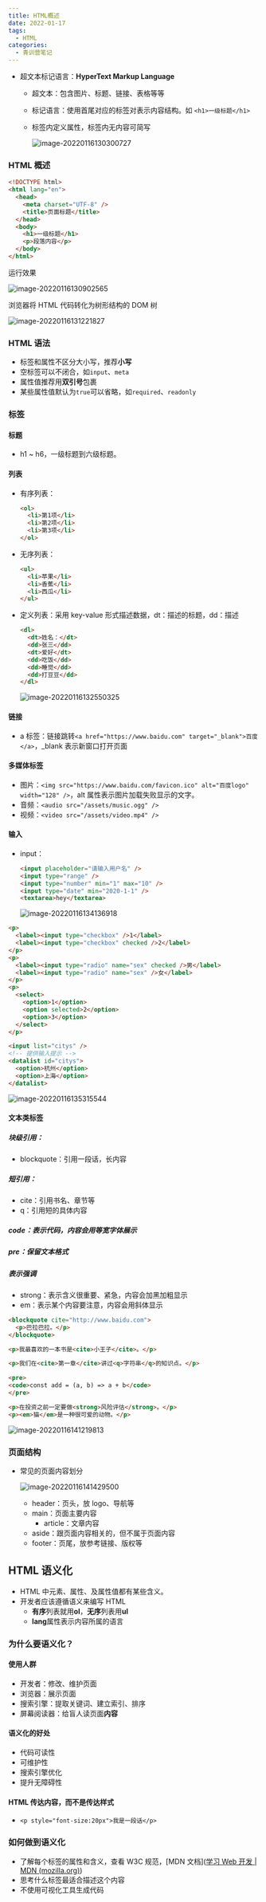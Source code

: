 ```yaml
---
title: HTML概述
date: 2022-01-17
tags:
  - HTML
categories:
  - 青训营笔记
---
```


- 超文本标记语言：**HyperText Markup Language**

  - 超文本：包含图片、标题、链接、表格等等

  - 标记语言：使用首尾对应的标签对表示内容结构。如 `<h1>一级标题</h1>`

  - 标签内定义属性，标签内无内容可简写

    ![image-20220116130300727](./imgs/4.png)

### HTML 概述

```html
<!DOCTYPE html>
<html lang="en">
  <head>
    <meta charset="UTF-8" />
    <title>页面标题</title>
  </head>
  <body>
    <h1>一级标题</h1>
    <p>段落内容</p>
  </body>
</html>
```

运行效果

![image-20220116130902565](./imgs/5.png)

浏览器将 HTML 代码转化为树形结构的 DOM 树

![image-20220116131221827](./imgs/6.png)

### HTML 语法

- 标签和属性不区分大小写，推荐**小写**
- 空标签可以不闭合，如`input`、`meta`
- 属性值推荐用**双引号**包裹
- 某些属性值默认为`true`可以省略，如`required`、`readonly`

### 标签

#### 标题

- h1 ~ h6，一级标题到六级标题。

#### 列表

- 有序列表：

  ```html
  <ol>
    <li>第1项</li>
    <li>第2项</li>
    <li>第3项</li>
  </ol>
  ```

- 无序列表：

  ```html
  <ul>
    <li>苹果</li>
    <li>香蕉</li>
    <li>西瓜</li>
  </ul>
  ```

- 定义列表：采用 key-value 形式描述数据，dt：描述的标题，dd：描述

  ```html
  <dl>
    <dt>姓名：</dt>
    <dd>张三</dd>
    <dt>爱好</dt>
    <dd>吃饭</dd>
    <dd>睡觉</dd>
    <dd>打豆豆</dd>
  </dl>
  ```

  ![image-20220116132550325](./imgs/7.png)

#### 链接

- a 标签：链接跳转`<a href="https://www.baidu.com" target="_blank">百度</a>`，\_blank 表示新窗口打开页面

#### 多媒体标签

- 图片：`<img src="https://www.baidu.com/favicon.ico" alt="百度logo" width="128" />`，alt 属性表示图片加载失败显示的文字。
- 音频：`<audio src="/assets/music.ogg" />`
- 视频：`<video src="/assets/video.mp4" />`

#### 输入

- input：

  ```html
  <input placeholder="请输入用户名" />
  <input type="range" />
  <input type="number" min="1" max="10" />
  <input type="date" min="2020-1-1" />
  <textarea>hey</textarea>
  ```

  ![image-20220116134136918](./imgs/8.png)

```html
<p>
  <label><input type="checkbox" />1</label>
  <label><input type="checkbox" checked />2</label>
</p>
<p>
  <label><input type="radio" name="sex" checked />男</label>
  <label><input type="radio" name="sex" />女</label>
</p>
<p>
  <select>
    <option>1</option>
    <option selected>2</option>
    <option>3</option>
  </select>
</p>

<input list="citys" />
<!-- 提供输入提示 -->
<datalist id="citys">
  <option>杭州</option>
  <option>上海</option>
</datalist>
```

![image-20220116135315544](./imgs/9.png)

#### 文本类标签

##### 块级引用：

- blockquote：引用一段话，长内容

##### 短引用：

- cite：引用书名、章节等
- q：引用短的具体内容

##### code：表示代码，内容会用等宽字体展示

##### pre：保留文本格式

##### 表示强调

- strong：表示含义很重要、紧急，内容会加黑加粗显示
- em：表示某个内容要注意，内容会用斜体显示

```html
<blockquote cite="http://www.baidu.com">
  <p>巴拉巴拉。</p>
</blockquote>

<p>我最喜欢的一本书是<cite>小王子</cite>。</p>

<p>我们在<cite>第一章</cite>讲过<q>字符串</q>的知识点。</p>

<pre>
<code>const add = (a, b) => a + b</code>
</pre>

<p>在投资之前一定要做<strong>风险评估</strong>。</p>
<p><em>猫</em>是一种很可爱的动物。</p>
```

![image-20220116141219813](./imgs/10.png)

### 页面结构

- 常见的页面内容划分

  ![image-20220116141429500](./imgs/11.png)

  - header：页头，放 logo、导航等
  - main：页面主要内容
    - article：文章内容
  - aside：跟页面内容相关的，但不属于页面内容
  - footer：页尾，放参考链接、版权等

## HTML 语义化

- HTML 中元素、属性、及属性值都有某些含义。
- 开发者应该遵循语义来编写 HTML
  - **有序**列表就用**ol**，**无序**列表用**ul**
  - **lang**属性表示内容所属的语言

### 为什么要语义化？

#### 使用人群

- 开发者：修改、维护页面
- 浏览器：展示页面
- 搜索引擎：提取关键词、建立索引、排序
- 屏幕阅读器：给盲人读页面**内容**

#### 语义化的好处

- 代码可读性
- 可维护性
- 搜索引擎优化
- 提升无障碍性

#### HTML 传达内容，而不是传达样式

- `<p style="font-size:20px">我是一段话</p>`

### 如何做到语义化

- 了解每个标签的属性和含义，查看 W3C 规范，[MDN 文档]([学习 Web 开发 | MDN (mozilla.org)](https://developer.mozilla.org/zh-CN/docs/learn))
- 思考什么标签最适合描述这个内容
- 不使用可视化工具生成代码
